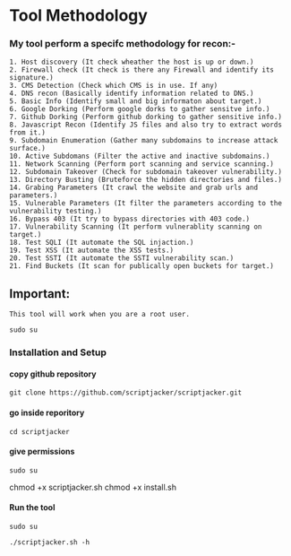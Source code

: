 # Tool Methodology
### My tool perform a specifc methodology for recon:-
```
1. Host discovery (It check wheather the host is up or down.)
2. Firewall check (It check is there any Firewall and identify its signature.)
3. CMS Detection (Check which CMS is in use. If any)
4. DNS recon (Basically identify information related to DNS.)
5. Basic Info (Identify small and big informaton about target.)
6. Google Dorking (Perform google dorks to gather sensitve info.)
7. Github Dorking (Perform github dorking to gather sensitive info.)
8. Javascript Recon (Identify JS files and also try to extract words from it.)
9. Subdomain Enumeration (Gather many subdomains to increase attack surface.)
10. Active Subdomans (Filter the active and inactive subdomains.)
11. Network Scanning (Perform port scanning and service scanning.)
12. Subdomain Takeover (Check for subdomain takeover vulnerability.)
13. Directory Busting (Bruteforce the hidden directories and files.)
14. Grabing Parameters (It crawl the website and grab urls and parameters.)
15. Vulnerable Parameters (It filter the parameters according to the vulnerability testing.)
16. Bypass 403 (It try to bypass directories with 403 code.)
17. Vulnerability Scanning (It perform vulnerablity scanning on target.)
18. Test SQLI (It automate the SQL injaction.)
19. Test XSS (It automate the XSS tests.)
20. Test SSTI (It automate the SSTI vulnerability scan.)
21. Find Buckets (It scan for publically open buckets for target.)
```
## Important:
`This tool will work when you are a root user.`
```
sudo su
```

### Installation and Setup

#### copy github repository
```
git clone https://github.com/scriptjacker/scriptjacker.git
```

#### go inside reporitory
```cd scriptjacker```

#### give permissions
```sudo su```

chmod +x scriptjacker.sh
chmod +x install.sh

#### Run the tool
```sudo su```

```./scriptjacker.sh -h```
